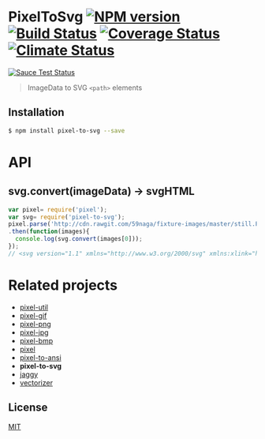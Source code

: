 # PixelToSvg [![NPM version][npm-image]][npm] [![Build Status][travis-image]][travis] [![Coverage Status][cover-image]][cover] [![Climate Status][climate-image]][climate]

[![Sauce Test Status][sauce-image]][sauce]

> ImageData to SVG `<path>` elements

## Installation
```bash
$ npm install pixel-to-svg --save
```

# API

## svg.convert(imageData) -> svgHTML

```js
var pixel= require('pixel');
var svg= require('pixel-to-svg');
pixel.parse('http://cdn.rawgit.com/59naga/fixture-images/master/still.PNG')
.then(function(images){
  console.log(svg.convert(images[0]));
});
// <svg version="1.1" xmlns="http://www.w3.org/2000/svg" xmlns:xlink="http://www.w3.org/1999/xlink" shape-rendering="crispEdges" width="112" height="112" viewBox="0 0 112 112"><g><path fill="rgba(0,0,0,255)" d="M0,0h112v1h-112ZM0,1h51v2h-51ZM84,1h2v2h-2ZM111,1h1v2h-1ZM0,3h51v2h-51ZM84,3h2v2h-2ZM111,3h1v2h-1ZM0,5h51v2h-51ZM84,5h2v2h-2ZM111,5h1v2h-1ZM0,7h51v2h-51ZM84,7h2v2h-2ZM111,7h1v2h-1ZM0,9h51v2h-51ZM84,9h2v2h-2ZM111,9h1v2h-1ZM0,11h51v2h-51ZM84,11h2v2h-2ZM111,11h1v2h-1ZM0,13h5 ...
```

# Related projects
* [pixel-util](https://github.com/59naga/pixel-util/)
* [pixel-gif](https://github.com/59naga/pixel-gif-/)
* [pixel-png](https://github.com/59naga/pixel-png/)
* [pixel-jpg](https://github.com/59naga/pixel-jpg/)
* [pixel-bmp](https://github.com/59naga/pixel-bmp/)
* [pixel](https://github.com/59naga/pixel/)
* [pixel-to-ansi](https://github.com/59naga/pixel-to-ansi/)
* __pixel-to-svg__
* [jaggy](https://github.com/59naga/jaggy/)
* [vectorizer](https://github.com/59naga/vectorizer/)

License
---
[MIT][License]

[License]: http://59naga.mit-license.org/

[sauce-image]: http://soysauce.berabou.me/u/59798/pixel-to-svg.svg
[sauce]: https://saucelabs.com/u/59798
[npm-image]:https://img.shields.io/npm/v/pixel-to-svg.svg?style=flat-square
[npm]: https://npmjs.org/package/pixel-to-svg
[travis-image]: http://img.shields.io/travis/59naga/pixel-to-svg.svg?style=flat-square
[travis]: https://travis-ci.org/59naga/pixel-to-svg
[cover-image]: https://img.shields.io/codeclimate/github/59naga/pixel-to-svg.svg?style=flat-square
[cover]: https://codeclimate.com/github/59naga/pixel-to-svg/coverage
[climate-image]: https://img.shields.io/codeclimate/coverage/github/59naga/pixel-to-svg.svg?style=flat-square
[climate]: https://codeclimate.com/github/59naga/pixel-to-svg